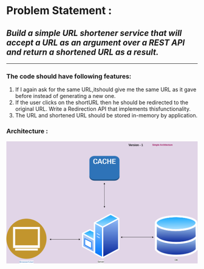 # Problem Statement : 
## *Build a simple URL shortener service that will accept a URL as an argument over a REST API and return a shortened URL as a result.*


<hr>


### The code should have following features:
1. If I again ask for the same URL,itshould give me the same URL as it gave before instead
of generating a new one.
2. If the user clicks on the shortURL then he should be redirected to the original URL. Write
a Redirection API that implements thisfunctionality.
3. The URL and shortened URL should be stored in-memory by application.


### Architecture :
![Architecture V1](./images/design_v1.png)